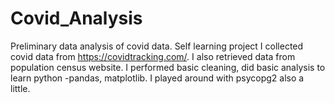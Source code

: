 # Covid_Analysis
Preliminary data analysis of covid data. Self learning project
I collected covid data from https://covidtracking.com/.
I also retrieved data from population census website.
I performed basic cleaning, did basic analysis to learn python -pandas, matplotlib.
I played around with psycopg2 also a little. 
